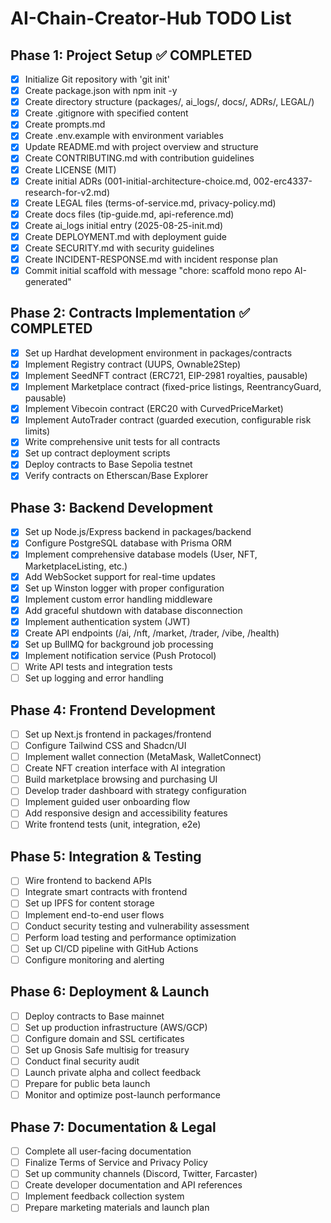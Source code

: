 # AI-Chain-Creator-Hub TODO List

## Phase 1: Project Setup ✅ COMPLETED
- [x] Initialize Git repository with 'git init'
- [x] Create package.json with npm init -y
- [x] Create directory structure (packages/, ai_logs/, docs/, ADRs/, LEGAL/)
- [x] Create .gitignore with specified content
- [x] Create prompts.md
- [x] Create .env.example with environment variables
- [x] Update README.md with project overview and structure
- [x] Create CONTRIBUTING.md with contribution guidelines
- [x] Create LICENSE (MIT)
- [x] Create initial ADRs (001-initial-architecture-choice.md, 002-erc4337-research-for-v2.md)
- [x] Create LEGAL files (terms-of-service.md, privacy-policy.md)
- [x] Create docs files (tip-guide.md, api-reference.md)
- [x] Create ai_logs initial entry (2025-08-25-init.md)
- [x] Create DEPLOYMENT.md with deployment guide
- [x] Create SECURITY.md with security guidelines
- [x] Create INCIDENT-RESPONSE.md with incident response plan
- [x] Commit initial scaffold with message "chore: scaffold mono repo AI-generated"

## Phase 2: Contracts Implementation ✅ COMPLETED
- [x] Set up Hardhat development environment in packages/contracts
- [x] Implement Registry contract (UUPS, Ownable2Step)
- [x] Implement SeedNFT contract (ERC721, EIP-2981 royalties, pausable)
- [x] Implement Marketplace contract (fixed-price listings, ReentrancyGuard, pausable)
- [x] Implement Vibecoin contract (ERC20 with CurvedPriceMarket)
- [x] Implement AutoTrader contract (guarded execution, configurable risk limits)
- [x] Write comprehensive unit tests for all contracts
- [x] Set up contract deployment scripts
- [x] Deploy contracts to Base Sepolia testnet
- [x] Verify contracts on Etherscan/Base Explorer

## Phase 3: Backend Development
- [x] Set up Node.js/Express backend in packages/backend
- [x] Configure PostgreSQL database with Prisma ORM
- [x] Implement comprehensive database models (User, NFT, MarketplaceListing, etc.)
- [x] Add WebSocket support for real-time updates
- [x] Set up Winston logger with proper configuration
- [x] Implement custom error handling middleware
- [x] Add graceful shutdown with database disconnection
- [x] Implement authentication system (JWT)
- [x] Create API endpoints (/ai, /nft, /market, /trader, /vibe, /health)
- [x] Set up BullMQ for background job processing
- [x] Implement notification service (Push Protocol)
- [ ] Write API tests and integration tests
- [ ] Set up logging and error handling

## Phase 4: Frontend Development
- [ ] Set up Next.js frontend in packages/frontend
- [ ] Configure Tailwind CSS and Shadcn/UI
- [ ] Implement wallet connection (MetaMask, WalletConnect)
- [ ] Create NFT creation interface with AI integration
- [ ] Build marketplace browsing and purchasing UI
- [ ] Develop trader dashboard with strategy configuration
- [ ] Implement guided user onboarding flow
- [ ] Add responsive design and accessibility features
- [ ] Write frontend tests (unit, integration, e2e)

## Phase 5: Integration & Testing
- [ ] Wire frontend to backend APIs
- [ ] Integrate smart contracts with frontend
- [ ] Set up IPFS for content storage
- [ ] Implement end-to-end user flows
- [ ] Conduct security testing and vulnerability assessment
- [ ] Perform load testing and performance optimization
- [ ] Set up CI/CD pipeline with GitHub Actions
- [ ] Configure monitoring and alerting

## Phase 6: Deployment & Launch
- [ ] Deploy contracts to Base mainnet
- [ ] Set up production infrastructure (AWS/GCP)
- [ ] Configure domain and SSL certificates
- [ ] Set up Gnosis Safe multisig for treasury
- [ ] Conduct final security audit
- [ ] Launch private alpha and collect feedback
- [ ] Prepare for public beta launch
- [ ] Monitor and optimize post-launch performance

## Phase 7: Documentation & Legal
- [ ] Complete all user-facing documentation
- [ ] Finalize Terms of Service and Privacy Policy
- [ ] Set up community channels (Discord, Twitter, Farcaster)
- [ ] Create developer documentation and API references
- [ ] Implement feedback collection system
- [ ] Prepare marketing materials and launch plan
